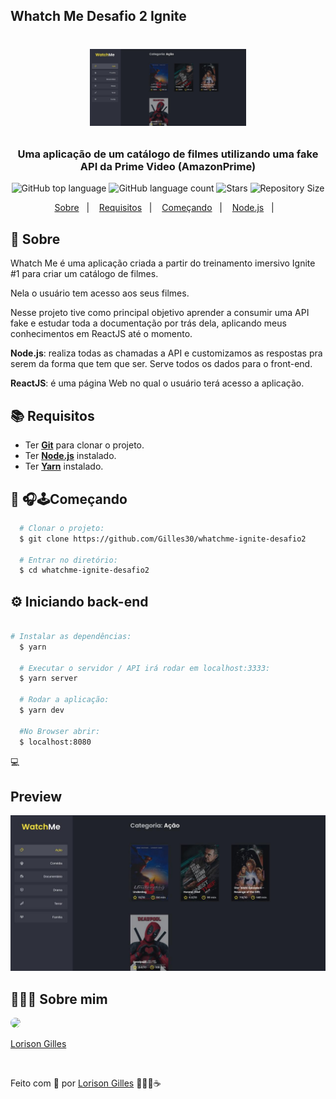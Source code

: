 ## Whatch Me Desafio 2 Ignite

<h1 align="center">
  <p align="center">
    <img alt="WhatchMe" src="./assets/whatchme.jpg" width="250px" />
  </p>

  <h3 align="center">
    Uma aplicação de um catálogo de filmes utilizando uma fake API da Prime Video (AmazonPrime)
  </h3>
  <p align="center">
      <img alt="GitHub top language" src="https://img.shields.io/github/languages/top/Gilles30/https://github.com/Gilles30/whatchme-ignite-desafio2?color=1db954">
      <img alt="GitHub language count" src="https://img.shields.io/github/languages/count/Gilles30/https://github.com/Gilles30/whatchme-ignite-desafio2?color=1db954">
      <img alt="Stars" src="https://img.shields.io/github/stars/Gilles30/whatchme-ignite-desafio2?color=1db954">
      <img alt="Repository Size" src="https://img.shields.io/github/repo-size/Gilles30/https://github.com/Gilles30/whatchme-ignite-desafio2?color=1db954">
  </p>
</h1>

<p align="center">
  <a href="#page_with_curl-sobre">Sobre</a>&nbsp;&nbsp;&nbsp;|&nbsp;&nbsp;&nbsp;
  <a href="#books-requisitos">Requisitos</a>&nbsp;&nbsp;&nbsp;|&nbsp;&nbsp;&nbsp;
  <a href="#rocket-começando">Começando</a>&nbsp;&nbsp;&nbsp;|&nbsp;&nbsp;&nbsp;
  <a href="#gear-iniciando-back-end">Node.js</a>&nbsp;&nbsp;&nbsp;|&nbsp;&nbsp;&nbsp;
</p>

## :page_with_curl: Sobre

Whatch Me é uma aplicação criada a partir do treinamento imersivo Ignite #1 para criar um catálogo de filmes.

Nela o usuário tem acesso aos seus filmes.

Nesse projeto tive como principal objetivo aprender a consumir uma API fake e estudar toda a documentação por trás dela, aplicando meus conhecimentos em ReactJS até o momento.

**Node.js**: realiza todas as chamadas a API e customizamos as respostas pra serem da forma que tem que ser. Serve todos os dados para o front-end.

**ReactJS**: é uma página Web no qual o usuário terá acesso a aplicação.

## :books: Requisitos

- Ter [**Git**](https://git-scm.com/) para clonar o projeto.
- Ter [**Node.js**](https://nodejs.org/en/) instalado.
- Ter [**Yarn**](https://classic.yarnpkg.com/pt-BR/docs/install/) instalado.

## :rocket: 🎧🕹Começando

```bash
  # Clonar o projeto:
  $ git clone https://github.com/Gilles30/whatchme-ignite-desafio2

  # Entrar no diretório:
  $ cd whatchme-ignite-desafio2
```

## :gear: Iniciando back-end

```bash

# Instalar as dependências:
  $ yarn

  # Executar o servidor / API irá rodar em localhost:3333:
  $ yarn server

  # Rodar a aplicação:
  $ yarn dev

  #No Browser abrir:
  $ localhost:8080
```

:computer:

## Preview

<p size=3>
  <img src="./assets/whatchme.jpg">
</p>

## 👨🏻‍🚀 Sobre mim

<a href="https://www.linkedin.com/in/lorison-gilles/">
 <img style="border-radius:50%" width="100px; "src="https://avatars.githubusercontent.com/u/54437398?s=460&u=72d88fd3a7e3a95041d7771f3a5e6ad7f33b8740&v=4"/>
 <p>Lorison Gilles</p>
</a>
<br>

Feito com 💜 por [Lorison Gilles](https://github.com/Gilles30) 🖖🏻👾☕
